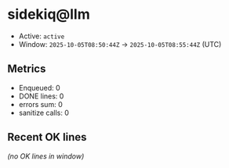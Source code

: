 # sidekiq@llm

- Active: `active`
- Window: `2025-10-05T08:50:44Z` → `2025-10-05T08:55:44Z` (UTC)

## Metrics
- Enqueued: 0
- DONE lines: 0
- errors sum: 0
- sanitize calls: 0

## Recent OK lines
_(no OK lines in window)_
